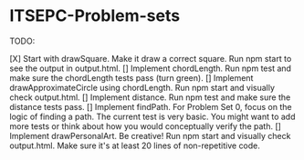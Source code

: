 # ITSEPC-Problem-sets

TODO:

[X] Start with drawSquare. Make it draw a correct square. Run npm start to see the output in output.html.
[] Implement chordLength. Run npm test and make sure the chordLength tests pass (turn green).
[] Implement drawApproximateCircle using chordLength. Run npm start and visually check output.html.
[] Implement distance. Run npm test and make sure the distance tests pass.
[] Implement findPath. For Problem Set 0, focus on the logic of finding a path. The current test is very basic. You might want to add more tests or think about how you would conceptually verify the path.
[] Implement drawPersonalArt. Be creative! Run npm start and visually check output.html. Make sure it's at least 20 lines of non-repetitive code.
